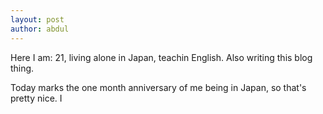 ```yaml
---
layout: post
author: abdul
---
```


Here I am: 21, living alone in Japan, teachin English. Also writing this blog thing. 

Today marks the one month anniversary of me being in Japan, so that's pretty nice. I 